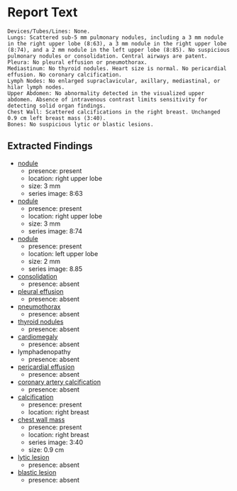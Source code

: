 # Report Text

```text
Devices/Tubes/Lines: None.
Lungs: Scattered sub-5 mm pulmonary nodules, including a 3 mm nodule in the right upper lobe (8:63), a 3 mm nodule in the right upper lobe (8:74), and a 2 mm nodule in the left upper lobe (8:85). No suspicious pulmonary nodules or consolidation. Central airways are patent.
Pleura: No pleural effusion or pneumothorax.
Mediastinum: No thyroid nodules. Heart size is normal. No pericardial effusion. No coronary calcification.
Lymph Nodes: No enlarged supraclavicular, axillary, mediastinal, or hilar lymph nodes.
Upper Abdomen: No abnormality detected in the visualized upper abdomen. Absence of intravenous contrast limits sensitivity for detecting solid organ findings.
Chest Wall: Scattered calcifications in the right breast. Unchanged 0.9 cm left breast mass (3:40).
Bones: No suspicious lytic or blastic lesions.
```

## Extracted Findings

- [nodule](../../definitions/hood/pulmonary-nodule.md)
  - presence: present
  - location: right upper lobe
  - size: 3 mm
  - series image: 8:63
- [nodule](../../definitions/hood/pulmonary-nodule.md)
  - presence: present
  - location: right upper lobe
  - size: 3 mm
  - series image: 8:74
- [nodule](../../definitions/hood/pulmonary-nodule.md)
  - presence: present
  - location: left upper lobe
  - size: 2 mm
  - series image: 8.85
- [consolidation](../../definitions/smartreporting/consolidation.txt)
  - presence: absent
- [pleural effusion](../../definitions/hood/pleural-effusion.md)
  - presence: absent
- [pneumothorax](../../definitions/hood/pneumothorax.md)
  - presence: absent
- [thyroid nodules](../../definitions/hood/thyroid-nodule.md)
  - presence: absent
- [cardiomegaly](../../definitions/upmedic/Cardiomegaly.cde.md)
  - presence: absent
- lymphadenopathy
  - presence: absent
- [pericardial effusion](../../definitions/hood/pericardial-effusion.md)
  - presence: absent
- [coronary artery calcification](../../definitions/nuance/coronary_artery_calcification.json)
  - presence: absent
- [calcification](../../definitions/hood/breast-calcification.md)
  - presence: present
  - location: right breast
- [chest wall mass](../../definitions/nuance/chest_wall_mass.json)
  - presence: present
  - location: right breast
  - series image: 3:40
  - size: 0.9 cm
- [lytic lesion](../../definitions/hood/lytic-lesion.md)
  - presence: absent
- [blastic lesion](../../definitions/locations/bone_lesions_locations.txt)
  - presence: absent
  